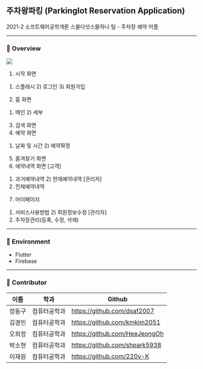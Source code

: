 ## 주차왕파킹 (Parkinglot Reservation Application) 
2021-2 소프트웨어공학개론 스물다섯스물하나 팀 - 주차장 예약 어플

---

### 🚗 Overview
![](https://velog.velcdn.com/images/ohhj1999/post/8a82867f-8031-4b44-9097-ae52a6e32934/image.PNG)

1. 시작 화면 
  1) 스플래시 2) 로그인 3) 회원가입 
2. 홈 화면 
  1) 메인 2) 세부 
3. 검색 화면 
4. 예약 화면 
  1) 날짜 및 시간 2) 예약확정 
5. 즐겨찾기 화면 
6. 에약내역 화면 
[고객] 
  1) 과거예약내역 2) 현재예약내역 
[관리자] 
  3) 전체예약내역 
7. 마이페이지 
  1) 서비스사용방법 2) 회원정보수정 
[관리자] 
  3) 주차장관리(등록, 수정, 삭제)
---
### 🚗 Environment

- Flutter
- Firebase

---

### 🚗 Contributor
|이름|학과|Github|
|---|---|---|
|정동구|컴퓨터공학과|https://github.com/dsaf2007|
|김경민|컴퓨터공학과|https://github.com/kmkim2051|
|오희정|컴퓨터공학과|https://github.com/HeeJeongOh|
|박소현|컴퓨터공학과|https://github.com/shpark5938|
|이재원|컴퓨터공학과|https://github.com/220v-K|
